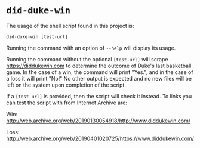 # `did-duke-win`

The usage of the shell script found in this project is:

`did-duke-win [test-url]`

Running the command with an option of `--help` will display its usage.

Running the command without the optional `[test-url]` will scrape <https://diddukewin.com> to determine the outcome of Duke's last basketball game. In the case of a win, the command will print "Yes.", and in the case of a loss it will print "No!" No other output is expected and no new files will be left on the system upon completion of the script.

If a `[test-url]` is provided, then the script will check it instead. To links you can test the script with from Internet Archive are:

Win: <http://web.archive.org/web/20190130054918/http://www.diddukewin.com/>

Loss: <http://web.archive.org/web/20190401020725/https://www.diddukewin.com/> 
